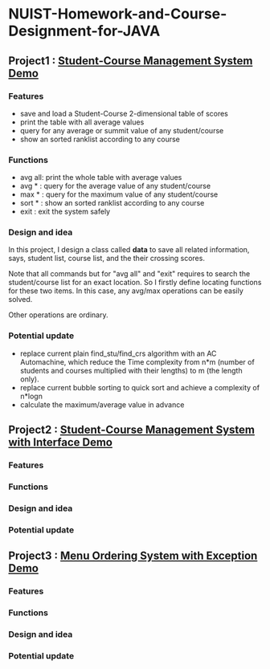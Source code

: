 # NUIST-Homework-and-Course-Designment-for-JAVA

## Project1 : [Student-Course Management System Demo]

### Features
- save and load a Student-Course 2-dimensional table of scores
- print the table with all average values
- query for any average or summit value of any student/course
- show an sorted ranklist according to any course

### Functions
- avg all: print the whole table with average values
- avg * : query for the average value of any student/course
- max * : query for the maximum value of any student/course
- sort * : show an sorted ranklist according to any course
- exit : exit the system safely

### Design and idea
In this project, I design a class called **data** to save all related information, says, student list, course list, and the their crossing scores. 

Note that all commands but for "avg all" and "exit" requires to search the student/course list for an exact location. So I firstly define locating functions for these two items. In this case, any avg/max operations can be easily solved.

Other operations are ordinary.

### Potential update
- replace current plain find_stu/find_crs algorithm with an AC Automachine, which reduce the Time complexity from n\*m (number of students and courses multiplied with their lengths) to m (the length only).
- replace current bubble sorting to quick sort and achieve a complexity of n\*logn
- calculate the maximum/average value in advance

## Project2 : [Student-Course Management System with Interface Demo]

### Features

### Functions

### Design and idea

### Potential update

## Project3 : [Menu Ordering System with Exception Demo]

### Features

### Functions

### Design and idea

### Potential update

[Student-Course Management System Demo]:https://github.com/sky66666/Java-Homework-and-Course-Designment/blob/master/Project1
[Student-Course Management System with Interface Demo]:https://github.com/sky66666/Java-Homework-and-Course-Designment/blob/master/Project2
[Menu Ordering System with Exception Demo]:https://github.com/sky66666/Java-Homework-and-Course-Designment/blob/master/Project3

